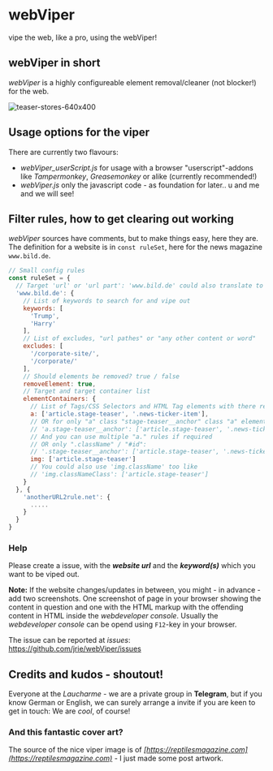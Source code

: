 # webViper

vipe the web, like a pro, using the webViper!

## webViper in short
*webViper* is a highly configureable element removal/cleaner (not blocker!) for the web.

![teaser-stores-640x400](https://github.com/user-attachments/assets/0087ef71-9ce6-43bf-b38f-f65b427f8c99)

## Usage options for the viper
There are currently two flavours:
- *webViper_userScript.js* for usage with a browser "userscript"-addons like *Tampermonkey*, *Greasemonkey* or alike (currently recommended!)
- *webViper.js* only the javascript code - as foundation for later.. u and me and we will see!

## Filter rules, how to get clearing out working
*webViper* sources have comments, but to make things easy, here they are.
The definition for a website is in `const ruleSet`, here for the news magazine `www.bild.de`.

```javascript
// Small config rules
const ruleSet = {
  // Target 'url' or 'url part': 'www.bild.de' could also translate to 'bild.de', also possible.
  'www.bild.de': {
    // List of keywords to search for and vipe out
    keywords: [
      'Trump',
      'Harry'
    ],
    // List of excludes, "url pathes" or "any other content or word"
    excludes: [
      '/corporate-site/',
      '/corporate/'
    ],
    // Should elements be removed? true / false
    removeElement: true,
    // Target and target container list
    elementContainers: {
      // List of Tags/CSS Selectors and HTML Tag elements with there respective "parent containers", containing them, which should be removed
      a: ['article.stage-teaser', '.news-ticker-item'],
      // OR for only "a" class "stage-teaser__anchor" class "a" elements
      // 'a.stage-teaser__anchor': ['article.stage-teaser', '.news-ticker-item'],
      // And you can use multiple "a." rules if required
      // OR only ".className" / "#id":
      // '.stage-teaser__anchor': ['article.stage-teaser', '.news-ticker-item'],
      img: ['article.stage-teaser']
      // You could also use 'img.className' too like
      // 'img.classNameClass': ['article.stage-teaser']
    }
  }, {
    'anotherURL2rule.net': {
      .....
    }
  }
}
```
### Help
Please create a issue, with the ***website url*** and the ***keyword(s)*** which you want to be viped out.

**Note:** If the website changes/updates in between, you might - in advance - add two screenshots. One screenshot of page in your browser showing the content in question and one with the HTML markup with the offending content in HTML inside the *webdeveloper console*. Usually the *webdeveloper console* can be opend using `F12`-key in your browser.

The issue can be reported at *issues*: https://github.com/jrie/webViper/issues

## Credits and kudos - shoutout!
Everyone at the *Laucharme* - we are a private group in **Telegram**, but if you know German or English, we can surely arrange a invite if you are keen to get in touch: We are *cool*, of course!

### And this fantastic cover art?
The source of the nice viper image is of *[https://reptilesmagazine.com](https://reptilesmagazine.com)* - I just made some post artwork. 
